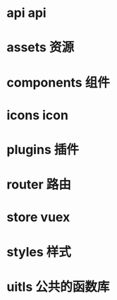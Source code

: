 <!-- # element-admin

## Project setup
```
npm install
```

### Compiles and hot-reloads for development
```
npm run serve
```

### Compiles and minifies for production
```
npm run build
```

### Lints and fixes files
```
npm run lint
```

### Customize configuration
See [Configuration Reference](https://cli.vuejs.org/config/). -->

# api api

# assets 资源

# components 组件

# icons icon

# plugins 插件

# router 路由

# store vuex

# styles 样式

# uitls 公共的函数库

